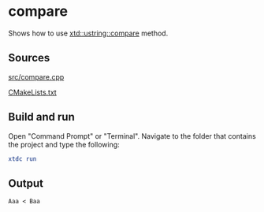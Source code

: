 # compare

Shows how to use [xtd::ustring::compare](https://gammasoft71.github.io/xtd/reference_guides/latest/classxtd_1_1ustring.html#a435ca143c948bc8c0c009dabe7de1b6b) method.

## Sources

[src/compare.cpp](src/compare.cpp)

[CMakeLists.txt](CMakeLists.txt)

## Build and run

Open "Command Prompt" or "Terminal". Navigate to the folder that contains the project and type the following:

```cmake
xtdc run
```

## Output

```
Aaa < Baa
```
